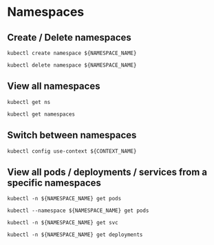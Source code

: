 # Namespaces

## Create / Delete namespaces

```
kubectl create namespace ${NAMESPACE_NAME}

kubectl delete namespace ${NAMESPACE_NAME}
```

## View all namespaces

```
kubectl get ns

kubectl get namespaces
```

## Switch between namespaces

```
kubectl config use-context ${CONTEXT_NAME}
```

## View all pods / deployments / services from a specific namespaces

```
kubectl -n ${NAMESPACE_NAME} get pods

kubectl --namespace ${NAMESPACE_NAME} get pods

kubectl -n ${NAMESPACE_NAME} get svc

kubectl -n ${NAMESPACE_NAME} get deployments
```